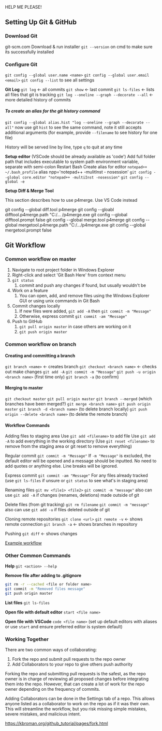 HELP ME PLEASE!

## Setting Up Git & GitHub

### Download Git

git-scm.com
Download & run installer
`git --version` on cmd to make sure its successfully installed

### Configure Git

`git config --global user.name <name>` 
`git config --global user.email <email>`
`git config --list` to see all settings

**Git Log**
`git log` <- all commits
`git show` <- last commit 
`git ls-files` <- lists all files that git is tracking
`git log --oneline --graph --decorate --all` <-more detailed history of commits

##### To create an alias for the git history command
`git config --global alias.hist "log --oneline --graph --decorate --all"`
now use git `hist` to see the same command, note it still accepts additional arguments (for example, provide `--filename` to see history for one file)

History will be served line by line, type `q` to quit at any time

**Setup editor** (VSCode should be already available as 'code')
Add full folder path that includes executable to system path environment variable, separate with semi-colon
Restart Bash
Create alias for editor
`notepad++ ~/.bash_profile`
alias npp='notepad++ -mulitInst - nosession'
`git config --global core.editor "notepad++ -multiInst -nosession"`
`git config --global -e`

**Setup Diff & Merge Tool**

This section describes how to use p4merge. Use VS Code instead

git config --global diff.tool p4merge
git config --gloabl difftool.p4merge.path "C:/... /p4merge.exe
git config --global difftool.prompt false
git config --global merge.tool p4merge
git config --global mergetool.p4merge.path "C:/.../p4merge.exe
git config --global mergetool.prompt false

## Git Workflow

### Common workflow on master

1. Navigate to root project folder in Windows Explorer
2. Right-click and select 'Git Bash Here' from context menu
3. `git status`
   1. commit and push any changes if found, but usually wouldn't be
4. Work on a feature
   1. You can open, add, and remove files using the Windows Explorer GUI or using unix commands in Git Bash
5. Commit changes locally
   1. If new files were added, `git add -A` then `git commit -m "Message"`
   2. Otherwise, express commit `git commit -am "Message"`
6. Push to GitHub
   1. `git pull origin master` in case others are working on it
   2. `git push origin master` 

### Common workflow on branch

#### Creating and committing a branch

`git branch <name>` <- creates branch
`git checkout <branch name>` <- checks out 
make changes
`git add -A`
`git commit -m "Message"`
`git push -u origin <branch name>` (first time only)
`git branch -a` (to confirm)

#### Merging to master

`git checkout master`
`git pull origin master`
`git branch --merged` (which branches have been merged?)
`git merge <branch name>`
`git push origin master`
`git branch -d <branch name>` (to delete branch locally)
`git push origin --delete <branch name>` (to delete the remote branch)

#### Workflow Commands

Adding files to staging area
Use `git add <filename>` to add file
Use `git add -A` to add everything in the working directory
(Use `git reset <filename>` to remove from the staging area or git reset to remove everything)

Regular commit 
`git commit -m "Message"`
If `-m "Message"` is excluded, the default editor will be opened and a message should be inputted. No need to add quotes or anything else. Line breaks will be ignored.

Express commit
`git commit -am "Message"`
For any files already tracked (use `git ls-files` if unsure or `git status` to see what's in staging area)

Renaming files
`git mv <file1> <file2>`
`git commit -m "message"`
also can use `git add -A` if changes (renames, deletions) made outside of git

Delete files (from git tracking)
`git rm filename`
`git commit -m "message"`
also can use `git add -u` if files deleted outside of git

Cloning remote repositories
`git clone <url>`
`git remote -v` <- shows remote connection
`git branch -a` <- shows branches in repository

Pushing
`git diff` <- shows changes

[Example workflow](https://www.gun.io/blog/how-to-github-fork-branch-and-pull-request)

### Other Common Commands

**Help** `git <action> --help`

**Remove file after adding to .gitignore**

```bash
git rm -r --cached <file or folder name>
git commit -m "Removed files message"
git push origin master
```

**List files** `git ls-files`

**Open file with default editor** `start <file name>`

**Open file with VSCode** `code <file name>` (set up default editors with aliases or use `start` and ensure preferred editor is system default)

### Working Together

There are two common ways of collaborating:

1. Fork the repo and submit pull requests to the repo owner
2. Add Collaborators to your repo to give others push authority

Forking the repo and submitting pull requests is the safest, as the repo owner is in charge of reviewing all proposed changes before integrating them into the repo. However, that can create a lot of work for the repo owner depending on the frequency of commits.

Adding Collaborators can be done in the Settings tab of a repo. This allows anyone listed as a collaborator to work on the repo as if it was their own. This will streamline the workflow, but you risk missing simple mistakes, severe mistakes, and malicious intent. 

https://kbroman.org/github_tutorial/pages/fork.html
